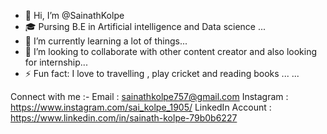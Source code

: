 - 👋 Hi, I’m @SainathKolpe
- 🎓 Pursing B.E in Artificial intelligence and Data science ...
- 🌱 I’m currently learning a lot of things...
- 💞️ I’m looking to collaborate with other content creator and also looking for internship...
- ⚡ Fun fact: I love to travelling , play cricket and reading books ... ...

Connect with me :-
Email : sainathkolpe757@gmail.com
Instagram : https://www.instagram.com/sai_kolpe_1905/
LinkedIn Account : https://www.linkedin.com/in/sainath-kolpe-79b0b6227

<!---
SainathKolpe/SainathKolpe is a ✨ special ✨ repository because its `README.md` (this file) appears on your GitHub profile.
You can click the Preview link to take a look at your changes.
--->
